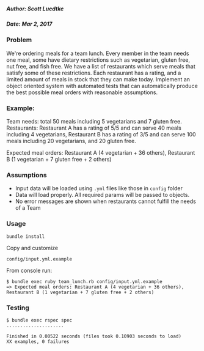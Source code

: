 ##### Author: Scott Luedtke
##### Date: Mar 2, 2017

### Problem

We're ordering meals for a team lunch. Every member in the team needs one meal, some have dietary restrictions such as vegetarian, gluten free, nut free, and fish free. We have a list of restaurants which serve meals that satisfy some of these restrictions. Each restaurant has a rating, and a limited amount of meals in stock that they can make today. Implement an object oriented system with automated tests that can automatically produce the best possible meal orders with reasonable assumptions.

### Example:

Team needs: total 50 meals including 5 vegetarians and 7 gluten free.
Restaurants: Restaurant A has a rating of 5/5 and can serve 40 meals including 4 vegetarians,
Restaurant B has a rating of 3/5 and can serve 100 meals including 20 vegetarians, and 20 gluten free.

Expected meal orders: Restaurant A (4 vegetarian + 36 others), Restaurant B (1 vegetarian + 7 gluten free + 2 others)

### Assumptions
* Input data will be loaded using `.yml` files like those in `config` folder
* Data will load properly. All required params will be passed to objects.
* No error messages are shown when restaurants cannot fulfill the needs of a Team

### Usage

```
bundle install
```

Copy and customize
```
config/input.yml.example
```

From console run:
```
$ bundle exec ruby team_lunch.rb config/input.yml.example
=> Expected meal orders: Restaurant A (4 vegetarian + 36 others), Restaurant B (1 vegetarian + 7 gluten free + 2 others)
```

### Testing
```
$ bundle exec rspec spec
.....................

Finished in 0.00522 seconds (files took 0.10903 seconds to load)
XX examples, 0 failures
```
